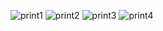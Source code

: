 ![print1](https://user-images.githubusercontent.com/103055661/161862525-30ba0f9a-5438-4dc1-b5a1-1539104f6ac2.png)
![print2](https://user-images.githubusercontent.com/103055661/161863757-48bd1e9a-5b84-4362-b913-a9a8b00a5829.png)
![print3](https://user-images.githubusercontent.com/103055661/161863760-4a17354f-6fb0-4929-bf43-f38a1fae58ec.png)
![print4](https://user-images.githubusercontent.com/103055661/161863761-134f74f1-3c73-4cb0-a7e4-1b7c79cc3b4d.png)

